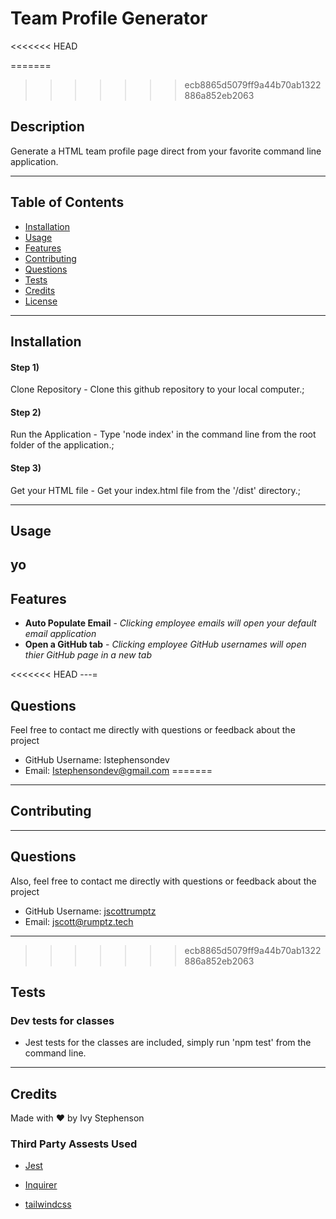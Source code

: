 # Team Profile Generator
    
<<<<<<< HEAD

=======
>>>>>>> ecb8865d5079ff9a44b70ab1322886a852eb2063
## Description
Generate a HTML team profile page direct from your favorite command line application.   

---
## Table of Contents


* [Installation](#installation)
* [Usage](#usage)
* [Features](#features)
* [Contributing](#contributing)
* [Questions](#questions)
* [Tests](#tests)
* [Credits](#credits)
* [License](#license)

---

## Installation
#### Step 1)
Clone Repository - Clone this github repository to your local computer.;
#### Step 2)
Run the Application - Type 'node index' in the command line from the root folder of the application.;
#### Step 3)
Get your HTML file - Get your index.html file from the '/dist' directory.;


---
## Usage 
yo
---

## Features
- **Auto Populate Email** - *Clicking employee emails will open your default email application*
- **Open a GitHub tab** - *Clicking employee GitHub usernames will open thier GitHub page in a new tab*


<<<<<<< HEAD
---=
## Questions
 
 Feel free to contact me directly with questions or feedback about the project
- GitHub Username: Istephensondev
- Email: Istephensondev@gmail.com
=======
---
## Contributing



---
## Questions



Also, feel free to contact me directly with questions or feedback about the project
- GitHub Username: [jscottrumptz](https://github.com/jscottrumptz?target=_blank)
- Email: [jscott@rumptz.tech](mailto:jscott@rumptz.tech?subject=Question%20about%20team-profile-generator)

---
>>>>>>> ecb8865d5079ff9a44b70ab1322886a852eb2063

## Tests


### Dev tests for classes
- Jest tests for the classes are included, simply run 'npm test' from the command line.

---
## Credits
Made with ❤️ by Ivy Stephenson 

### Third Party Assests Used
- [Jest](https://www.npmjs.com/package/jest?target=_blank)
                    
- [Inquirer](https://www.npmjs.com/package/inquirer?target=_blank)
                    
- [tailwindcss](https://tailwindcss.com/?target=_blank)
                    





